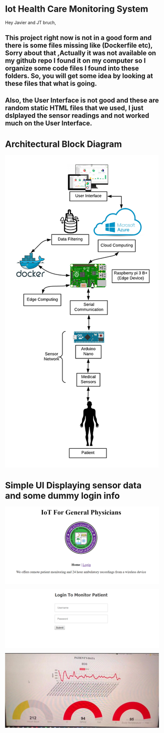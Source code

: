 # Iot Health Care Monitoring System

Hey Javier and JT bruch,

## This project right now is not in a good form and there is some files missing like (Dockerfile etc), Sorry about that ,Actually it was not available on my github repo I found it on my computer so I organize some code files I   found into these folders. So, you will get some idea by looking at these files that what is going. 
## Also, the User Interface is not good and these are random static HTML files that we used, I just dslplayed the sensor readings and not worked much on the User Interface.
# Architectural Block Diagram
![Alt Text](/block-diagram.png)

# Simple UI Displaying sensor data and some dummy login info
![Alt Text](/simple-ui.png)

![Alt Text](/login.png)

![Alt Text](/sensor-readings.jpg
)

